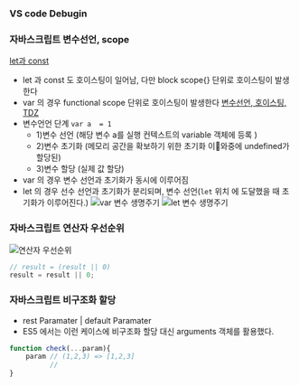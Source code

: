 ### VS code Debugin

### 자바스크립트 변수선언, scope 
[let과 const](https://gist.github.com/LeoHeo/7c2a2a6dbcf80becaaa1e61e90091e5d)
- let 과 const 도 호이스팅이 일어남, 다만 block scope{} 단위로 호이스팅이 발생한다
- var 의 경우 functional scope 단위로 호이스팅이 발생한다
[변수선언, 호이스팅, TDZ](https://poiemaweb.com/es6-block-scope)
- 변수언언 단계 `var a  = 1`  
    - 1)변수 선언 (해당 변수 a를 실행 컨텍스트의 variable 객체에 등록 )
    - 2)변수 초기화 (메모리 공간을 확보하기 위한 초기화 이와중에 undefined가 할당된)
    - 3)변수 할당 (실제 값 할당)
- var 의 경우 변수 선언과 초기화가 동시에 이루어짐
- let 의 경우 선수 선언과 초기화가 분리되며, 변수 선언(`let` 위치 에 도달했을 때 초기화가 이루어진다.) 
![var 변수 생명주기](./img/step2-var-life.png)
![let 변수 생명주기](./img/step2-let-life.png)

### 자바스크립트 연산자 우선순위

![연산자 우선순위](./img/step2-operator-priority.png)

```js
// result = (result || 0)
result = result || 0; 
```

### 자바스크립트 비구조화 할당 
- rest Paramater | default Paramater 
- ES5 에서는 이런 케이스에 비구조화 할당 대신 arguments 객체를 활용했다.
```js
function check(...param){
    param // (1,2,3) => [1,2,3]
          //  
}